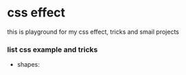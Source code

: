 # css effect

this is playground for my css effect, tricks and smail projects


### list css example and tricks
- shapes:
